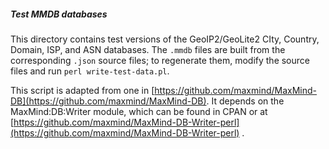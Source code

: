 ##### Test MMDB databases

This directory contains test versions of the GeoIP2/GeoLite2 CIty,
Country, Domain, ISP, and ASN databases. The `.mmdb` files are built
from the corresponding `.json` source files; to regenerate them, modify
the source files and run `perl write-test-data.pl`.

This script is adapted from one in
[https://github.com/maxmind/MaxMind-DB](https://github.com/maxmind/MaxMind-DB).
It depends on the MaxMind:DB:Writer module, which can be found in
CPAN or at
[https://github.com/maxmind/MaxMind-DB-Writer-perl](https://github.com/maxmind/MaxMind-DB-Writer-perl) .
